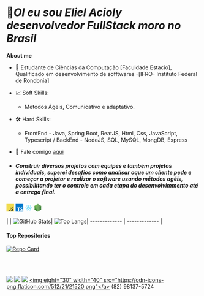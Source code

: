 # 🚀*OI eu  sou **Eliel Acioly**  desenvolvedor FullStack moro no Brasil*


**About me**

- 💼 Estudante de Ciências da Computação [Faculdade Estacio], Qualificado em desenvolvimento de sofftwares -[IFRO- Instituto Federal de Rondonia]

- 📈 Soft Skills:
     - Metodos Ágeis, Comunicativo e adaptativo.
  
-  🛠 Hard Skills:
     - FrontEnd - Java, Spring Boot, ReatJS, Html, Css, JavaScript, Typescript / BackEnd - NodeJS, SQL, MySQL, MongDB, Express

- 💬 Fale comigo [aqui]()

- ##### *Construir diversos projetos com equipes e também projetos individuais, superei desafios como analisar oque um cliente pede e começar a projetar e realizar o software usando métodos agéis, possibilitando ter o controle em  cada etapa do  desenvolvimmento até a entrega final*.


<code><img height="20" alt="javascript" src="https://raw.githubusercontent.com/github/explore/80688e429a7d4ef2fca1e82350fe8e3517d3494d/topics/javascript/javascript.png"></code>
<code><img height="20" alt="typescript" src="https://raw.githubusercontent.com/github/explore/80688e429a7d4ef2fca1e82350fe8e3517d3494d/topics/typescript/typescript.png"></code>
<code><img height="20" alt="react" src="https://raw.githubusercontent.com/github/explore/80688e429a7d4ef2fca1e82350fe8e3517d3494d/topics/react/react.png"></code>
<code><img height="20" alt="nodejs" src="https://raw.githubusercontent.com/github/explore/80688e429a7d4ef2fca1e82350fe8e3517d3494d/topics/nodejs/nodejs.png"></code>    


|  | ![GitHub Stats](https://github-readme-stats.vercel.app/api?username=SEUUSERNAME&theme=transparent&bg_color=000&border_color=30A3DC&show_icons=true&icon_color=30A3DC&title_color=E94D5F&text_color=FFF)|
 ![Top Langs](https://github-readme-stats-git-masterrstaa-rickstaa.vercel.app/api/top-langs/?username=SEUUSERNAME&bg_color=000&border_color=30A3DC&title_color=E94D5F&text_color=FFF)| ------------- | ------------- |

#### Top Repositories

[![Repo Card](https://github-readme-stats.vercel.app/api/pin/?username=SEUUSERNAME&repo=SEUREPOSITORIO&bg_color=000&border_color=30A3DC&show_icons=true&icon_color=30A3DC&title_color=E94D5F&text_color=FFF)](https://github.com/SEUUSERNAME/SEUREPOSITORIO)

<br />
<br />

 <a href="https://www.instagram.com/liel.acioly/" target="_blank"><img src="https://img.shields.io/badge/-Instagram-%23E4405F?style=for-the-badge&logo=instagram&logoColor=white" target="_blank"></a>
<a href = "mailto:aciolyeliel90@gmail.com"><img src="https://img.shields.io/badge/-Gmail-%23333?style=for-the-badge&logo=gmail&logoColor=white" target="_blank"></a>
<a href="https://www.linkedin.com/eliel-acioly/" target="_blank"><img src="https://img.shields.io/badge/-LinkedIn-%230077B5?style=for-the-badge&logo=linkedin&logoColor=white" target="_blank"></a>
<a href="https://github.com/eliel-acioly/" target="_blank"><img eight="30" width="40" src="https://cdn-icons-png.flaticon.com/512/21/21520.png"</a> <a>(82) 98137-5724</a>


